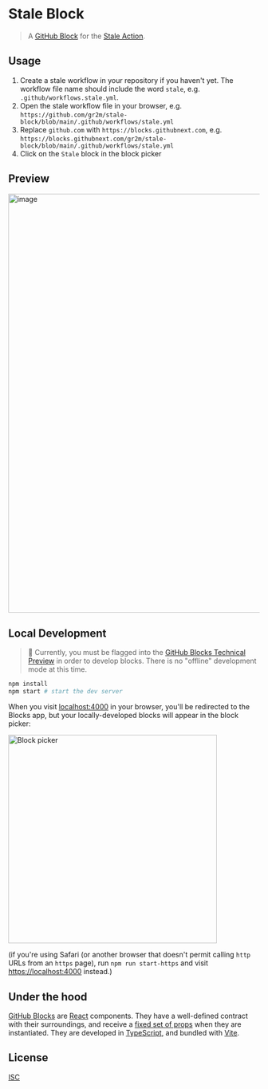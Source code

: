 # Stale Block

> A [GitHub Block](https://blocks.githubnext.com/) for the [Stale Action](https://github.com/actions/stale).

## Usage

1. Create a stale workflow in your repository if you haven't yet. The workflow file name should include the word `stale`, e.g. `.github/workflows.stale.yml`.
2. Open the stale workflow file in your browser, e.g. `https://github.com/gr2m/stale-block/blob/main/.github/workflows/stale.yml`
3. Replace `github.com` with `https://blocks.githubnext.com`, e.g. `https://blocks.githubnext.com/gr2m/stale-block/blob/main/.github/workflows/stale.yml`
4. Click on the `Stale` block in the block picker

## Preview

<img width="840" alt="image" src="https://user-images.githubusercontent.com/39992/227629715-1e739a60-797e-4eee-b255-5e09a1023f44.png">

## Local Development

> 🛑 Currently, you must be flagged into the [GitHub Blocks Technical Preview](https://blocks.githubnext.com) in order to develop blocks. There is no "offline" development mode at this time.

```bash
npm install
npm start # start the dev server
```

When you visit [localhost:4000](https://localhost:4000) in your browser, you'll be
redirected to the Blocks app, but your locally-developed blocks will appear in the block picker:

<img alt="Block picker" src="https://user-images.githubusercontent.com/56439/181648955-101b6567-3f9b-44b3-af99-7ef3ca6161b9.png" width="418" />

(if you're using Safari (or another browser that doesn't permit calling `http` URLs from an `https` page), run `npm run start-https` and visit [https://localhost:4000](https://localhost:4000) instead.)

## Under the hood

[GitHub Blocks](https://blocks.githubnext.com/) are [React](https://reactjs.org/) components. They have a well-defined contract with their surroundings, and receive a [fixed set of props](https://github.com/githubnext/blocks/blob/main/docs/Developing%20blocks/4%20API%20reference%20and%20types.md) when they are instantiated. They are developed in [TypeScript](https://www.typescriptlang.org/), and bundled with [Vite](https://vitejs.dev/).

## License

[ISC](LICENSE.md)
